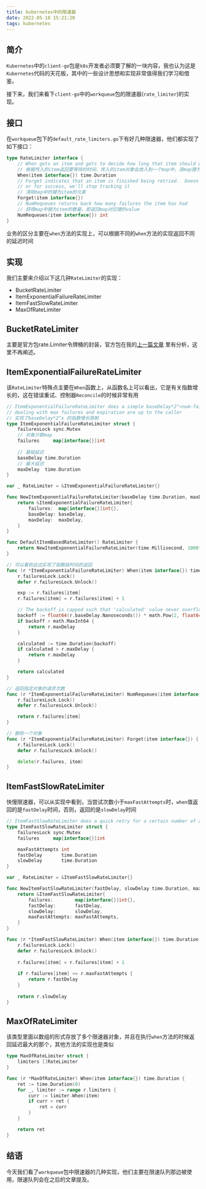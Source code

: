 ```yaml
---
title: kubernetes中的限速器
date: 2022-05-18 15:21:20
tags: kubernetes
---
```


简介
---
`Kubernetes`中的`client-go`包是`k8s`开发者必须要了解的一块内容，我也认为这是`Kubernetes`代码的天花板，其中的一些设计思想和实现非常值得我们学习和借鉴。

接下来，我们来看下`client-go`中的`workqueue`包的限速器(`rate_limiter`)的实现。

接口
---
在`workqueue`包下的`default_rate_limiters.go`下有好几种限速器，他们都实现了如下接口：
```go
type RateLimiter interface {
	// When gets an item and gets to decide how long that item should wait
	// 根据传入的item返回要等待的时间，传入的item对象会放入到一个map中，该map键为对象item，值为int类型的计数，每调用When，都会增加一次计数
	When(item interface{}) time.Duration
	// Forget indicates that an item is finished being retried.  Doesn't matter whether it's for failing
	// or for success, we'll stop tracking it
	// 清除map中的键为item的元素
	Forget(item interface{})
	// NumRequeues returns back how many failures the item has had
	// 获得map中键为item的数量，即返回map对应键的value
	NumRequeues(item interface{}) int
}
```
业务的区分主要在`when`方法的实现上，可以根据不同的`when`方法的实现返回不同的延迟时间

实现
---
我们主要来介绍以下这几钟`RateLimiter`的实现：

- BucketRateLimiter
- ItemExponentialFailureRateLimiter
- ItemFastSlowRateLimiter
- MaxOfRateLimiter

BucketRateLimiter
---
主要是官方包rate.Limiter令牌桶的封装，官方包在我的[上一篇文章](https://acechef.github.io/2022/05/13/golang-token-bucket/) 里有分析，这里不再阐述。

ItemExponentialFailureRateLimiter
---

该`RateLimiter`特殊点主要在`When`函数上，从函数名上可以看出，它是有关指数增长的，这在错误重试、控制器`Reconcile`的时候非常有用
```go
// ItemExponentialFailureRateLimiter does a simple baseDelay*2^<num-failures> limit
// dealing with max failures and expiration are up to the caller
// 实现了baseDelay*2^x 的指数增长限制
type ItemExponentialFailureRateLimiter struct {
	failuresLock sync.Mutex
	// 对象计数map
	failures     map[interface{}]int
    
	// 基础延迟
	baseDelay time.Duration
	// 最大延迟
	maxDelay  time.Duration
}

var _ RateLimiter = &ItemExponentialFailureRateLimiter{}

func NewItemExponentialFailureRateLimiter(baseDelay time.Duration, maxDelay time.Duration) RateLimiter {
	return &ItemExponentialFailureRateLimiter{
		failures:  map[interface{}]int{},
		baseDelay: baseDelay,
		maxDelay:  maxDelay,
	}
}

func DefaultItemBasedRateLimiter() RateLimiter {
	return NewItemExponentialFailureRateLimiter(time.Millisecond, 1000*time.Second)
}

// 可以看到这边实现了指数级时间的返回
func (r *ItemExponentialFailureRateLimiter) When(item interface{}) time.Duration {
	r.failuresLock.Lock()
	defer r.failuresLock.Unlock()

	exp := r.failures[item]
	r.failures[item] = r.failures[item] + 1

	// The backoff is capped such that 'calculated' value never overflows.
	backoff := float64(r.baseDelay.Nanoseconds()) * math.Pow(2, float64(exp))
	if backoff > math.MaxInt64 {
		return r.maxDelay
	}

	calculated := time.Duration(backoff)
	if calculated > r.maxDelay {
		return r.maxDelay
	}

	return calculated
}

// 返回指定对象的请求次数
func (r *ItemExponentialFailureRateLimiter) NumRequeues(item interface{}) int {
	r.failuresLock.Lock()
	defer r.failuresLock.Unlock()

	return r.failures[item]
}

// 删除一个对象
func (r *ItemExponentialFailureRateLimiter) Forget(item interface{}) {
	r.failuresLock.Lock()
	defer r.failuresLock.Unlock()

	delete(r.failures, item)
}
```

ItemFastSlowRateLimiter
---
快慢限速器，可以从实现中看到，当尝试次数小于`maxFastAttempts`时，`when`值返回的是`fastDelay`时间，否则，返回的是`slowDelay`时间
```go
// ItemFastSlowRateLimiter does a quick retry for a certain number of attempts, then a slow retry after that
type ItemFastSlowRateLimiter struct {
	failuresLock sync.Mutex
	failures     map[interface{}]int

	maxFastAttempts int
	fastDelay       time.Duration
	slowDelay       time.Duration
}

var _ RateLimiter = &ItemFastSlowRateLimiter{}

func NewItemFastSlowRateLimiter(fastDelay, slowDelay time.Duration, maxFastAttempts int) RateLimiter {
    return &ItemFastSlowRateLimiter{
        failures:        map[interface{}]int{},
        fastDelay:       fastDelay,
        slowDelay:       slowDelay,
        maxFastAttempts: maxFastAttempts,
    }
}

func (r *ItemFastSlowRateLimiter) When(item interface{}) time.Duration {
    r.failuresLock.Lock()
    defer r.failuresLock.Unlock()
    
    r.failures[item] = r.failures[item] + 1
    
    if r.failures[item] <= r.maxFastAttempts {
        return r.fastDelay
    }
    
    return r.slowDelay
}
```


MaxOfRateLimiter
---
该类型里面以数组的形式存放了多个限速器对象，并且在执行`when`方法的时候返回延迟最大的那个，其他方法的实现也是类似
```go
type MaxOfRateLimiter struct {
	limiters []RateLimiter
}

func (r *MaxOfRateLimiter) When(item interface{}) time.Duration {
	ret := time.Duration(0)
	for _, limiter := range r.limiters {
		curr := limiter.When(item)
		if curr > ret {
			ret = curr
		}
	}

	return ret
}
```
结语
---
今天我们看了`workqueue`包中限速器的几种实现，他们主要在限速队列那边被使用，限速队列会在之后的文章提及。



